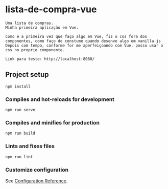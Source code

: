 # lista-de-compra-vue
```
Uma lista de compras.
Minha primeira aplicação em Vue.

Como e a primeira vez que faço algo em Vue, fiz o css fora dos componentes, como faço de constume quando desenve algo em vanilla.js
Depois com tempo, conforme for me aperfeiçoando com Vue, posso usar o css no proprio componente.

Link para teste: http://localhost:8080/

```

## Project setup
```
npm install
```

### Compiles and hot-reloads for development
```
npm run serve
```

### Compiles and minifies for production
```
npm run build
```

### Lints and fixes files
```
npm run lint
```

### Customize configuration
See [Configuration Reference](https://cli.vuejs.org/config/).
